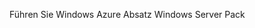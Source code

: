<Token xmlns:xlink="http://www.w3.org/1999/xlink">Führen Sie Windows Azure Absatz Windows Server Pack</Token>